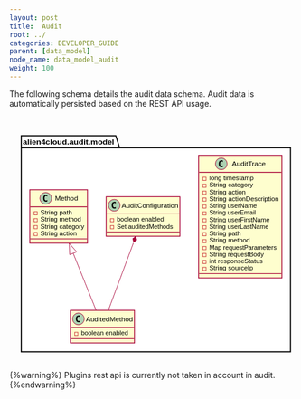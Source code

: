 ```yaml
---
layout: post
title:  Audit
root: ../
categories: DEVELOPER_GUIDE
parent: [data_model]
node_name: data_model_audit
weight: 100
---
```


The following schema details the audit data schema. Audit data is automatically persisted based on the REST API usage.

<svg xmlns="http://www.w3.org/2000/svg" xmlns:xlink="http://www.w3.org/1999/xlink" height="435px" style="width:533px;height:435px;" version="1.1" viewBox="0 0 533 435" width="533px"><g><polygon fill="#FFFFFF" points="22,24,199,24,206,46.4883,526,46.4883,526,428,22,428,22,24" style="stroke: #000000; stroke-width: 2.0;"/><line style="stroke: #000000; stroke-width: 2.0;" x1="22" x2="206" y1="46.4883" y2="46.4883"/><text fill="#000000" font-family="sans-serif" font-size="14" font-weight="bold" lengthAdjust="spacingAndGlyphs" textLength="171" x="25" y="40.5352">alien4cloud.audit.model</text><rect fill="#FEFECE" height="229.3711" style="stroke: #A80036; stroke-width: 1.5;" width="156" x="354" y="60.5"/><ellipse cx="396.45" cy="76.5" fill="#ADD1B2" rx="11" ry="11" style="stroke: #A80036; stroke-width: 1.0;"/><path d="M399.4231,82.1431 Q398.8421,82.4419 398.2029,82.5913 Q397.5638,82.7407 396.8582,82.7407 Q394.3514,82.7407 393.0315,81.0889 Q391.7117,79.437 391.7117,76.3159 Q391.7117,73.1865 393.0315,71.5347 Q394.3514,69.8828 396.8582,69.8828 Q397.5638,69.8828 398.2112,70.0322 Q398.8587,70.1816 399.4231,70.4805 L399.4231,73.2031 Q398.7923,72.6221 398.1988,72.3523 Q397.6053,72.0825 396.9744,72.0825 Q395.6297,72.0825 394.9449,73.1492 Q394.2601,74.2158 394.2601,76.3159 Q394.2601,78.4077 394.9449,79.4744 Q395.6297,80.541 396.9744,80.541 Q397.6053,80.541 398.1988,80.2712 Q398.7923,80.0015 399.4231,79.4204 Z "/><text fill="#000000" font-family="sans-serif" font-size="12" lengthAdjust="spacingAndGlyphs" textLength="63" x="416.55" y="81.0352">AuditTrace</text><line style="stroke: #A80036; stroke-width: 1.5;" x1="355" x2="509" y1="92.5" y2="92.5"/><rect fill="none" height="6" style="stroke: #C82930; stroke-width: 1.0;" width="6" x="362" y="101.4775"/><text fill="#000000" font-family="sans-serif" font-size="11" lengthAdjust="spacingAndGlyphs" textLength="83" x="374" y="107.1348">long timestamp</text><rect fill="none" height="6" style="stroke: #C82930; stroke-width: 1.0;" width="6" x="362" y="114.4326"/><text fill="#000000" font-family="sans-serif" font-size="11" lengthAdjust="spacingAndGlyphs" textLength="82" x="374" y="120.0898">String category</text><rect fill="none" height="6" style="stroke: #C82930; stroke-width: 1.0;" width="6" x="362" y="127.3877"/><text fill="#000000" font-family="sans-serif" font-size="11" lengthAdjust="spacingAndGlyphs" textLength="68" x="374" y="133.0449">String action</text><rect fill="none" height="6" style="stroke: #C82930; stroke-width: 1.0;" width="6" x="362" y="140.3428"/><text fill="#000000" font-family="sans-serif" font-size="11" lengthAdjust="spacingAndGlyphs" textLength="130" x="374" y="146">String actionDescription</text><rect fill="none" height="6" style="stroke: #C82930; stroke-width: 1.0;" width="6" x="362" y="153.2979"/><text fill="#000000" font-family="sans-serif" font-size="11" lengthAdjust="spacingAndGlyphs" textLength="89" x="374" y="158.9551">String userName</text><rect fill="none" height="6" style="stroke: #C82930; stroke-width: 1.0;" width="6" x="362" y="166.2529"/><text fill="#000000" font-family="sans-serif" font-size="11" lengthAdjust="spacingAndGlyphs" textLength="87" x="374" y="171.9102">String userEmail</text><rect fill="none" height="6" style="stroke: #C82930; stroke-width: 1.0;" width="6" x="362" y="179.208"/><text fill="#000000" font-family="sans-serif" font-size="11" lengthAdjust="spacingAndGlyphs" textLength="113" x="374" y="184.8652">String userFirstName</text><rect fill="none" height="6" style="stroke: #C82930; stroke-width: 1.0;" width="6" x="362" y="192.1631"/><text fill="#000000" font-family="sans-serif" font-size="11" lengthAdjust="spacingAndGlyphs" textLength="111" x="374" y="197.8203">String userLastName</text><rect fill="none" height="6" style="stroke: #C82930; stroke-width: 1.0;" width="6" x="362" y="205.1182"/><text fill="#000000" font-family="sans-serif" font-size="11" lengthAdjust="spacingAndGlyphs" textLength="59" x="374" y="210.7754">String path</text><rect fill="none" height="6" style="stroke: #C82930; stroke-width: 1.0;" width="6" x="362" y="218.0732"/><text fill="#000000" font-family="sans-serif" font-size="11" lengthAdjust="spacingAndGlyphs" textLength="76" x="374" y="223.7305">String method</text><rect fill="none" height="6" style="stroke: #C82930; stroke-width: 1.0;" width="6" x="362" y="231.0283"/><text fill="#000000" font-family="sans-serif" font-size="11" lengthAdjust="spacingAndGlyphs" textLength="126" x="374" y="236.6855">Map requestParameters</text><rect fill="none" height="6" style="stroke: #C82930; stroke-width: 1.0;" width="6" x="362" y="243.9834"/><text fill="#000000" font-family="sans-serif" font-size="11" lengthAdjust="spacingAndGlyphs" textLength="102" x="374" y="249.6406">String requestBody</text><rect fill="none" height="6" style="stroke: #C82930; stroke-width: 1.0;" width="6" x="362" y="256.9385"/><text fill="#000000" font-family="sans-serif" font-size="11" lengthAdjust="spacingAndGlyphs" textLength="100" x="374" y="262.5957">int responseStatus</text><rect fill="none" height="6" style="stroke: #C82930; stroke-width: 1.0;" width="6" x="362" y="269.8936"/><text fill="#000000" font-family="sans-serif" font-size="11" lengthAdjust="spacingAndGlyphs" textLength="82" x="374" y="275.5508">String sourceIp</text><line style="stroke: #A80036; stroke-width: 1.5;" x1="355" x2="509" y1="281.8711" y2="281.8711"/><rect fill="#FEFECE" height="73.9102" style="stroke: #A80036; stroke-width: 1.5;" width="138" x="181" y="138"/><ellipse cx="196" cy="154" fill="#ADD1B2" rx="11" ry="11" style="stroke: #A80036; stroke-width: 1.0;"/><path d="M198.9731,159.6431 Q198.3921,159.9419 197.7529,160.0913 Q197.1138,160.2407 196.4082,160.2407 Q193.9014,160.2407 192.5815,158.5889 Q191.2617,156.937 191.2617,153.8159 Q191.2617,150.6865 192.5815,149.0347 Q193.9014,147.3828 196.4082,147.3828 Q197.1138,147.3828 197.7612,147.5322 Q198.4087,147.6816 198.9731,147.9805 L198.9731,150.7031 Q198.3423,150.1221 197.7488,149.8523 Q197.1553,149.5825 196.5244,149.5825 Q195.1797,149.5825 194.4949,150.6492 Q193.8101,151.7158 193.8101,153.8159 Q193.8101,155.9077 194.4949,156.9744 Q195.1797,158.041 196.5244,158.041 Q197.1553,158.041 197.7488,157.7712 Q198.3423,157.5015 198.9731,156.9204 Z "/><text fill="#000000" font-family="sans-serif" font-size="12" lengthAdjust="spacingAndGlyphs" textLength="106" x="210" y="158.5352">AuditConfiguration</text><line style="stroke: #A80036; stroke-width: 1.5;" x1="182" x2="318" y1="170" y2="170"/><rect fill="none" height="6" style="stroke: #C82930; stroke-width: 1.0;" width="6" x="189" y="178.9775"/><text fill="#000000" font-family="sans-serif" font-size="11" lengthAdjust="spacingAndGlyphs" textLength="88" x="201" y="184.6348">boolean enabled</text><rect fill="none" height="6" style="stroke: #C82930; stroke-width: 1.0;" width="6" x="189" y="191.9326"/><text fill="#000000" font-family="sans-serif" font-size="11" lengthAdjust="spacingAndGlyphs" textLength="105" x="201" y="197.5898">Set auditedMethods</text><line style="stroke: #A80036; stroke-width: 1.5;" x1="182" x2="318" y1="203.9102" y2="203.9102"/><rect fill="#FEFECE" height="99.8203" style="stroke: #A80036; stroke-width: 1.5;" width="108" x="38" y="125"/><ellipse cx="67.85" cy="141" fill="#ADD1B2" rx="11" ry="11" style="stroke: #A80036; stroke-width: 1.0;"/><path d="M70.8231,146.6431 Q70.2421,146.9419 69.6029,147.0913 Q68.9638,147.2407 68.2582,147.2407 Q65.7514,147.2407 64.4315,145.5889 Q63.1117,143.937 63.1117,140.8159 Q63.1117,137.6865 64.4315,136.0347 Q65.7514,134.3828 68.2582,134.3828 Q68.9638,134.3828 69.6112,134.5322 Q70.2587,134.6816 70.8231,134.9805 L70.8231,137.7031 Q70.1923,137.1221 69.5988,136.8523 Q69.0053,136.5825 68.3744,136.5825 Q67.0297,136.5825 66.3449,137.6492 Q65.6601,138.7158 65.6601,140.8159 Q65.6601,142.9077 66.3449,143.9744 Q67.0297,145.041 68.3744,145.041 Q69.0053,145.041 69.5988,144.7712 Q70.1923,144.5015 70.8231,143.9204 Z "/><text fill="#000000" font-family="sans-serif" font-size="12" lengthAdjust="spacingAndGlyphs" textLength="43" x="85.15" y="145.5352">Method</text><line style="stroke: #A80036; stroke-width: 1.5;" x1="39" x2="145" y1="157" y2="157"/><rect fill="none" height="6" style="stroke: #C82930; stroke-width: 1.0;" width="6" x="46" y="165.9775"/><text fill="#000000" font-family="sans-serif" font-size="11" lengthAdjust="spacingAndGlyphs" textLength="59" x="58" y="171.6348">String path</text><rect fill="none" height="6" style="stroke: #C82930; stroke-width: 1.0;" width="6" x="46" y="178.9326"/><text fill="#000000" font-family="sans-serif" font-size="11" lengthAdjust="spacingAndGlyphs" textLength="76" x="58" y="184.5898">String method</text><rect fill="none" height="6" style="stroke: #C82930; stroke-width: 1.0;" width="6" x="46" y="191.8877"/><text fill="#000000" font-family="sans-serif" font-size="11" lengthAdjust="spacingAndGlyphs" textLength="82" x="58" y="197.5449">String category</text><rect fill="none" height="6" style="stroke: #C82930; stroke-width: 1.0;" width="6" x="46" y="204.8428"/><text fill="#000000" font-family="sans-serif" font-size="11" lengthAdjust="spacingAndGlyphs" textLength="68" x="58" y="210.5">String action</text><line style="stroke: #A80036; stroke-width: 1.5;" x1="39" x2="145" y1="216.8203" y2="216.8203"/><rect fill="#FEFECE" height="60.9551" style="stroke: #A80036; stroke-width: 1.5;" width="120" x="114" y="350.5"/><ellipse cx="129" cy="366.5" fill="#ADD1B2" rx="11" ry="11" style="stroke: #A80036; stroke-width: 1.0;"/><path d="M131.9731,372.1431 Q131.3921,372.4419 130.7529,372.5913 Q130.1138,372.7407 129.4082,372.7407 Q126.9014,372.7407 125.5815,371.0889 Q124.2617,369.437 124.2617,366.3159 Q124.2617,363.1865 125.5815,361.5347 Q126.9014,359.8828 129.4082,359.8828 Q130.1138,359.8828 130.7612,360.0322 Q131.4087,360.1816 131.9731,360.4805 L131.9731,363.2031 Q131.3423,362.6221 130.7488,362.3523 Q130.1553,362.0825 129.5244,362.0825 Q128.1797,362.0825 127.4949,363.1492 Q126.8101,364.2158 126.8101,366.3159 Q126.8101,368.4077 127.4949,369.4744 Q128.1797,370.541 129.5244,370.541 Q130.1553,370.541 130.7488,370.2712 Q131.3423,370.0015 131.9731,369.4204 Z "/><text fill="#000000" font-family="sans-serif" font-size="12" lengthAdjust="spacingAndGlyphs" textLength="88" x="143" y="371.0352">AuditedMethod</text><line style="stroke: #A80036; stroke-width: 1.5;" x1="115" x2="233" y1="382.5" y2="382.5"/><rect fill="none" height="6" style="stroke: #C82930; stroke-width: 1.0;" width="6" x="122" y="391.4775"/><text fill="#000000" font-family="sans-serif" font-size="11" lengthAdjust="spacingAndGlyphs" textLength="88" x="134" y="397.1348">boolean enabled</text><line style="stroke: #A80036; stroke-width: 1.5;" x1="115" x2="233" y1="403.4551" y2="403.4551"/><path d="M231.97,224.395 C217.399,263.508 197.354,317.312 185.059,350.3162 " fill="none" style="stroke: #A80036; stroke-width: 1.0;"/><polygon fill="#A80036" points="236.588,212.002,230.7451,216.2281,232.3988,223.247,238.2417,219.0209,236.588,212.002" style="stroke: #A80036; stroke-width: 1.0;"/><path d="M119.264,243.829 C133.768,279.91 150.864,322.441 162.041,350.2492 " fill="none" style="stroke: #A80036; stroke-width: 1.0;"/><polygon fill="none" points="112.71,246.29,111.745,225.123,125.7,241.069,112.71,246.29" style="stroke: #A80036; stroke-width: 1.0;"/></g></svg>

{%warning%}
Plugins rest api is currently not taken in account in audit.
{%endwarning%}
